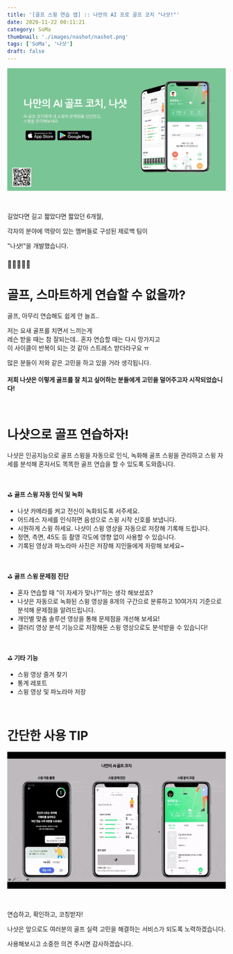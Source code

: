 ```yaml
---
title: '[골프 스윙 연습 앱] :: 나만의 AI 프로 골프 코치 "나샷!"'
date: 2020-11-22 00:11:21
category: SoMa
thumbnail: './images/nashot/nashot.png'
tags: ['SoMa', '나샷']
draft: false
---
```


[!['나샷'](./images/nashot/nashot.png)](https://web.nashot.io/)

<br>

길었다면 길고 짧았다면 짧았던 6개월,

각자의 분야에 역량이 있는 멤버들로 구성된 제로백 팀이

"나샷!"을 개발했습니다.

### 🙌👏🙌👏🙌

# 골프, 스마트하게 연습할 수 없을까?

골프, 아무리 연습해도 쉽게 안 늘죠..

저는 요새 골프를 치면서 느끼는게 <br>
레슨 받을 때는 참 잘되는데.. 혼자 연습할 때는 다시 망가지고 <br>
이 사이클이 반복이 되는 것 같아 스트레스 받더라구요 ㅠ <br>

많은 분들이 저와 같은 고민을 하고 있을 거라 생각됩니다.

#### 저희 나샷은 이렇게 골프를 잘 치고 싶어하는 분들에게 고민을 덜어주고자 시작되었습니다!

<br>

# 나샷으로 골프 연습하자!

나샷은 인공지능으로 골프 스윙을 자동으로 인식, 녹화해 골프 스윙을 관리하고 스윙 자세를 분석해 혼자서도 똑똑한 골프 연습을 할 수 있도록 도와줍니다.

<br>

⛳️ **골프 스윙 자동 인식 및 녹화**

- 나샷 카메라를 켜고 전신이 녹화되도록 서주세요.
- 어드레스 자세를 인식하면 음성으로 스윙 시작 신호를 보냅니다.
- 시원하게 스윙 하세요. 나샷이 스윙 영상을 자동으로 저장해 기록해 드립니다.
- 정면, 측면, 45도 등 촬영 각도에 영향 없이 사용할 수 있습니다.
- 기록된 영상과 파노라마 사진은 저장해 지인들에게 자랑해 보세요~

<br>

⛳️ **골프 스윙 문제점 진단**

- 혼자 연습할 때 "이 자세가 맞나?"하는 생각 해보셨죠?
- 나샷은 자동으로 녹화된 스윙 영상을 8개의 구간으로 분류하고 10여가지 기준으로 분석해 문제점을 알려드립니다.
- 개인별 맞춤 솔루션 영상을 통해 문제점을 개선해 보세요!
- 갤러리 영상 분석 기능으로 저장해둔 스윙 영상으로도 분석받을 수 있습니다!

<br>

⛳️ **기타 기능**

- 스윙 영상 즐겨 찾기
- 통계 레포트
- 스윙 영상 및 파노라마 저장

<br>

# 간단한 사용 TIP

![나샷!](./images/nashot/swing_demo.gif)

<br>

연습하고, 확인하고, 코칭받자!

나샷은 앞으로도 여러분의 골프 실력 고민을
해결하는 서비스가 되도록 노력하겠습니다.

사용해보시고 소중한 의견 주시면 감사하겠습니다.
